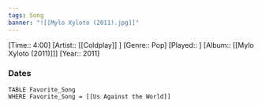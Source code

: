 ```yaml
---
tags: Song  
banner: "![[Mylo Xyloto (2011).jpg]]"
---
```

[Time:: 4:00]
[Artist:: [[Coldplay]] ]
[Genre:: Pop]
[Played:: ]
[Album:: [[Mylo Xyloto (2011)]]]
[Year:: 2011]
### Dates
````dataview
TABLE Favorite_Song
WHERE Favorite_Song = [[Us Against the World]]
````